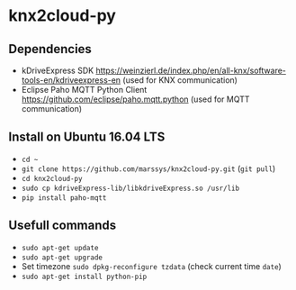 # knx2cloud-py
## Dependencies
- kDriveExpress SDK https://weinzierl.de/index.php/en/all-knx/software-tools-en/kdriveexpress-en (used for KNX communication)
- Eclipse Paho MQTT Python Client https://github.com/eclipse/paho.mqtt.python (used for MQTT communication)
## Install on Ubuntu 16.04 LTS
- `cd ~`
- `git clone https://github.com/marssys/knx2cloud-py.git` (`git pull`)
- `cd knx2cloud-py`
- `sudo cp kdriveExpress-lib/libkdriveExpress.so /usr/lib`
- `pip install paho-mqtt`
## Usefull commands
- `sudo apt-get update`
- `sudo apt-get upgrade`
- Set timezone `sudo dpkg-reconfigure tzdata` (check current time `date`)
- `sudo apt-get install python-pip`